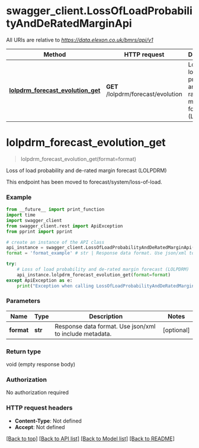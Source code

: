 # swagger_client.LossOfLoadProbabilityAndDeRatedMarginApi

All URIs are relative to *https://data.elexon.co.uk/bmrs/api/v1*

Method | HTTP request | Description
------------- | ------------- | -------------
[**lolpdrm_forecast_evolution_get**](LossOfLoadProbabilityAndDeRatedMarginApi.md#lolpdrm_forecast_evolution_get) | **GET** /lolpdrm/forecast/evolution | Loss of load probability and de-rated margin forecast (LOLPDRM)

# **lolpdrm_forecast_evolution_get**
> lolpdrm_forecast_evolution_get(format=format)

Loss of load probability and de-rated margin forecast (LOLPDRM)

This endpoint has been moved to forecast/system/loss-of-load.

### Example
```python
from __future__ import print_function
import time
import swagger_client
from swagger_client.rest import ApiException
from pprint import pprint

# create an instance of the API class
api_instance = swagger_client.LossOfLoadProbabilityAndDeRatedMarginApi()
format = 'format_example' # str | Response data format. Use json/xml to include metadata. (optional)

try:
    # Loss of load probability and de-rated margin forecast (LOLPDRM)
    api_instance.lolpdrm_forecast_evolution_get(format=format)
except ApiException as e:
    print("Exception when calling LossOfLoadProbabilityAndDeRatedMarginApi->lolpdrm_forecast_evolution_get: %s\n" % e)
```

### Parameters

Name | Type | Description  | Notes
------------- | ------------- | ------------- | -------------
 **format** | **str**| Response data format. Use json/xml to include metadata. | [optional] 

### Return type

void (empty response body)

### Authorization

No authorization required

### HTTP request headers

 - **Content-Type**: Not defined
 - **Accept**: Not defined

[[Back to top]](#) [[Back to API list]](../README.md#documentation-for-api-endpoints) [[Back to Model list]](../README.md#documentation-for-models) [[Back to README]](../README.md)

